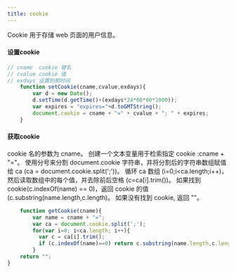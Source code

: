```yaml
---
title: cookie
---
```


Cookie 用于存储 web 页面的用户信息。

#### 设置cookie

``` javascript
// cname  cookie 键名
// cvalue cookie 值
// exdays 设置到期时间
    function setCookie(cname,cvalue,exdays){
        var d = new Date();
        d.setTime(d.getTime()+(exdays*24*60*60*1000));
        var expires = "expires="+d.toGMTString();
        document.cookie = cname + "=" + cvalue + "; " + expires;
    }
```
#### 获取cookie

cookie 名的参数为 cname。
创建一个文本变量用于检索指定 cookie :cname + "="。
使用分号来分割 document.cookie 字符串，并将分割后的字符串数组赋值给 ca (ca = document.cookie.split(';'))。
循环 ca 数组 (i=0;i<ca.length;i++)，然后读取数组中的每个值，并去除前后空格 (c=ca[i].trim())。
如果找到 cookie(c.indexOf(name) == 0)，返回 cookie 的值 (c.substring(name.length,c.length)。
如果没有找到 cookie, 返回 ""。
``` javascript
    function getCookie(cname){
        var name = cname + "=";
        var ca = document.cookie.split(';');
        for(var i=0; i<ca.length; i++){
          var c = ca[i].trim();
          if (c.indexOf(name)==0) return c.substring(name.length,c.length);
        }
    return "";
}
```